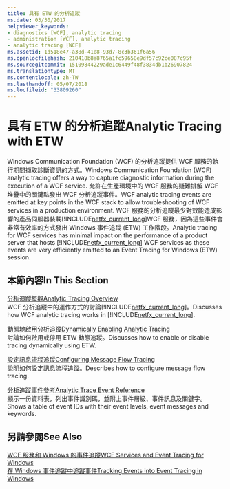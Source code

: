 ```yaml
---
title: 具有 ETW 的分析追蹤
ms.date: 03/30/2017
helpviewer_keywords:
- diagnostics [WCF], analytic tracing
- administration [WCF], analytic tracing
- analytic tracing [WCF]
ms.assetid: 1d518e47-a38d-41e8-93d7-8c3b361f6a56
ms.openlocfilehash: 210418b8a8765a1fc59658e9df57c92ce087c95f
ms.sourcegitcommit: 15109844229ade1c6449f48f3834db1b26907824
ms.translationtype: MT
ms.contentlocale: zh-TW
ms.lasthandoff: 05/07/2018
ms.locfileid: "33809260"
---
```

# <a name="analytic-tracing-with-etw"></a><span data-ttu-id="deae1-102">具有 ETW 的分析追蹤</span><span class="sxs-lookup"><span data-stu-id="deae1-102">Analytic Tracing with ETW</span></span>
<span data-ttu-id="deae1-103">Windows Communication Foundation (WCF) 的分析追蹤提供 WCF 服務的執行期間擷取診斷資訊的方式。</span><span class="sxs-lookup"><span data-stu-id="deae1-103">Windows Communication Foundation (WCF) analytic tracing offers a way to capture diagnostic information during the execution of a WCF service.</span></span> <span data-ttu-id="deae1-104">允許在生產環境中的 WCF 服務的疑難排解 WCF 堆疊中的關鍵點發出 WCF 分析追蹤事件。</span><span class="sxs-lookup"><span data-stu-id="deae1-104">WCF analytic tracing events are emitted at key points in the WCF stack to allow troubleshooting of WCF services in a production environment.</span></span> <span data-ttu-id="deae1-105">WCF 服務的分析追蹤最少對效能造成影響的產品伺服器裝載[!INCLUDE[netfx_current_long](../../../../../includes/netfx-current-long-md.md)]WCF 服務，因為這些事件會非常有效率的方式發出 Windows 事件追蹤 (ETW) 工作階段。</span><span class="sxs-lookup"><span data-stu-id="deae1-105">Analytic tracing for WCF services has minimal impact on the performance of a product server that hosts [!INCLUDE[netfx_current_long](../../../../../includes/netfx-current-long-md.md)] WCF services as these events are very efficiently emitted to an Event Tracing for Windows (ETW) session.</span></span>  
  
## <a name="in-this-section"></a><span data-ttu-id="deae1-106">本節內容</span><span class="sxs-lookup"><span data-stu-id="deae1-106">In This Section</span></span>  
 [<span data-ttu-id="deae1-107">分析追蹤概觀</span><span class="sxs-lookup"><span data-stu-id="deae1-107">Analytic Tracing Overview</span></span>](../../../../../docs/framework/wcf/diagnostics/etw/analytic-tracing-overview.md)  
 <span data-ttu-id="deae1-108">WCF 分析追蹤中的運作方式的討論[!INCLUDE[netfx_current_long](../../../../../includes/netfx-current-long-md.md)]。</span><span class="sxs-lookup"><span data-stu-id="deae1-108">Discusses how WCF analytic tracing works in [!INCLUDE[netfx_current_long](../../../../../includes/netfx-current-long-md.md)].</span></span>  
  
 [<span data-ttu-id="deae1-109">動態地啟用分析追蹤</span><span class="sxs-lookup"><span data-stu-id="deae1-109">Dynamically Enabling Analytic Tracing</span></span>](../../../../../docs/framework/wcf/diagnostics/etw/dynamically-enabling-analytic-tracing.md)  
 <span data-ttu-id="deae1-110">討論如何啟用或停用 ETW 動態追蹤。</span><span class="sxs-lookup"><span data-stu-id="deae1-110">Discusses how to enable or disable tracing dynamically using ETW.</span></span>  
  
 [<span data-ttu-id="deae1-111">設定訊息流程追蹤</span><span class="sxs-lookup"><span data-stu-id="deae1-111">Configuring Message Flow Tracing</span></span>](../../../../../docs/framework/wcf/diagnostics/etw/configuring-message-flow-tracing.md)  
 <span data-ttu-id="deae1-112">說明如何設定訊息流程追蹤。</span><span class="sxs-lookup"><span data-stu-id="deae1-112">Describes how to configure message flow tracing.</span></span>  
  
 [<span data-ttu-id="deae1-113">分析追蹤事件參考</span><span class="sxs-lookup"><span data-stu-id="deae1-113">Analytic Trace Event Reference</span></span>](../../../../../docs/framework/wcf/diagnostics/etw/analytic-trace-event-reference.md)  
 <span data-ttu-id="deae1-114">顯示一份資料表，列出事件識別碼，並附上事件層級、事件訊息及關鍵字。</span><span class="sxs-lookup"><span data-stu-id="deae1-114">Shows a table of event IDs with their event levels, event messages and keywords.</span></span>  
  
## <a name="see-also"></a><span data-ttu-id="deae1-115">另請參閱</span><span class="sxs-lookup"><span data-stu-id="deae1-115">See Also</span></span>  
 [<span data-ttu-id="deae1-116">WCF 服務和 Windows 的事件追蹤</span><span class="sxs-lookup"><span data-stu-id="deae1-116">WCF Services and Event Tracing for Windows</span></span>](../../../../../docs/framework/wcf/samples/wcf-services-and-event-tracing-for-windows.md)  
 [<span data-ttu-id="deae1-117">在 Windows 事件追蹤中追蹤事件</span><span class="sxs-lookup"><span data-stu-id="deae1-117">Tracking Events into Event Tracing in Windows</span></span>](../../../../../docs/framework/windows-workflow-foundation/samples/tracking-events-into-event-tracing-in-windows.md)
